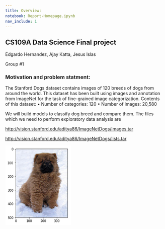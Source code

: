 ```yaml
---
title: Overview:
notebook: Report-Homepage.ipynb
nav_include: 1
---
```



## CS109A Data Science Final project
 Edgardo Hernandez, Ajay Katta, Jesus Islas
 
Group #1


### Motivation and problem statment:

The Stanford Dogs dataset contains images of 120 breeds of dogs from around the world. This dataset has been built using images and annotation from ImageNet for the task of fine-grained image categorization. Contents of this dataset: • Number of categories: 120 • Number of images: 20,580

We will build models to classify dog breed and compare them. The files which we need to perform exploratory data analysis are

http://vision.stanford.edu/aditya86/ImageNetDogs/images.tar

http://vision.stanford.edu/aditya86/ImageNetDogs/lists.tar


![IMUs](/Images/dog1.png)



